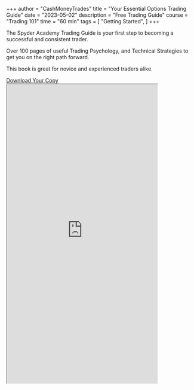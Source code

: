 +++
author = "CashMoneyTrades"
title = "Your Essential Options Trading Guide"
date = "2023-05-02"
description = "Free Trading Guide"
course = "Trading 101"
time = "60 min"
tags = [
    "Getting Started",
]
+++

The Spyder Academy Trading Guide is your first step to becoming a successful and consistent trader.  

Over 100 pages of useful Trading Psychology, and Technical Strategies to get you on the right path forward.  

This book is great for novice and experienced traders alike.

<div class="row justify-content-center">
    <div class="col-lg-4 col-sm-12 text-center">
        <a class="btn btn-primary px-4 my-4" href="https://drive.google.com/file/d/1hAiQp-Mk51b8qppnxvt5noCQ1GvjLKPE/preview" target="_blank">Download Your Copy</span></a>
    </div>
    <div class="col-12 text-center">
        <iframe src="https://drive.google.com/file/d/1hAiQp-Mk51b8qppnxvt5noCQ1GvjLKPE/preview" width="80%" height="800px" allow="autoplay"></iframe>
    </div>
</div>